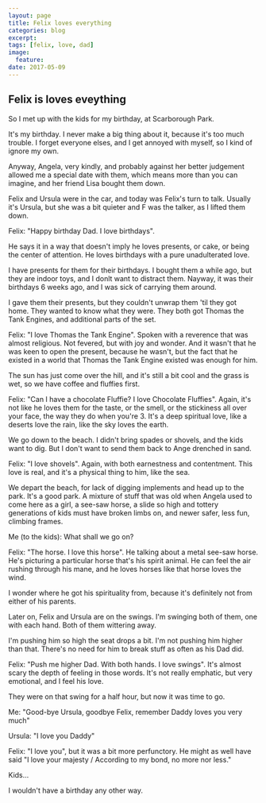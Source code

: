 ```yaml
---
layout: page
title: Felix loves everything
categories: blog
excerpt:
tags: [felix, love, dad]
image:
  feature:
date: 2017-05-09
---
```


## Felix is loves eveything

So I met up with the kids for my birthday, at Scarborough Park.

It's my birthday. I never make a big thing about it, because it's too much trouble. I forget everyone elses, and I get annoyed with myself, so I kind of ignore my own.

Anyway, Angela, very kindly, and probably against her better judgement allowed me a special date with them, which means more than you can imagine, and her friend Lisa bought them down.

Felix and Ursula were in the car, and today was Felix's turn to talk. Usually it's Ursula, but she was a bit quieter and F was the talker, as I lifted them down.

Felix: "Happy birthday Dad. I love birthdays".

He says it in a way that doesn't imply he loves presents, or cake, or being the center of attention. He loves birthdays with a pure unadulterated love.

I have presents for them for their birthdays. I bought them a while ago, but they are indoor toys, and I donlt want to distract them. Nayway, it was their birthdays 6 weeks ago, and I was sick of carrying them around.

I gave them their presents, but they couldn't unwrap them 'til they got home. They wanted to know what they were. They both got Thomas the Tank Engines, and additional parts of the set.

Felix: "I love Thomas the Tank Engine". Spoken with a reverence that was almost religious. Not fevered, but with joy and wonder. And it wasn't that he was keen to open the present, because he wasn't, but the fact that he existed in a world that Thomas the Tank Engine existed was enough for him.

The sun has just come over the hill, and it's still a bit cool and the grass is wet, so we have coffee and fluffies first.

Felix: "Can I have a chocolate Fluffie? I love Chocolate Fluffies". Again, it's not like he loves them for the taste, or the smell, or the stickiness all over your face, the way they do when you're 3. It's a deep spiritual love, like a deserts love the rain, like the sky loves the earth.

We go down to the beach. I didn't bring spades or shovels, and the kids want to dig. But I don't want to send them back to Ange drenched in sand.

Felix: "I love shovels". Again, with both earnestness and contentment. This love is real, and it's a physical thing to him, like the sea.

We depart the beach, for lack of digging implements and head up to the park. It's a good park. A mixture of stuff that was old when Angela used to come here as a girl, a see-saw horse, a slide so high and tottery generations of kids must have broken limbs on, and newer safer, less fun, climbing frames.

Me (to the kids): What shall we go on?

Felix: "The horse. I love this horse". He talking about a metal see-saw horse. He's picturing a particular horse that's his spirit animal. He can feel the air rushing through his mane, and he loves horses like that horse loves the wind.

I wonder where he got his spirituality from, because it's definitely not from either of his parents.

Later on, Felix and Ursula are on the swings. I'm swinging both of them, one with each hand. Both of them wittering away.

I'm pushing him so high the seat drops a bit. I'm not pushing him higher than that. There's no need for him to break stuff as often as his Dad did.

Felix: "Push me higher Dad. With both hands. I love swings". It's almost scary the depth of feeling in those words. It's not really emphatic, but very emotional, and I feel his love.

They were on that swing for a half hour, but now it was time to go.

Me: "Good-bye Ursula, goodbye Felix, remember Daddy loves you very much"

Ursula: "I love you Daddy"

Felix: "I love you", but it was a bit more perfunctory. He might as well have said "I love your majesty / According to my bond, no more nor less."

Kids...

I wouldn't have a birthday any other way.